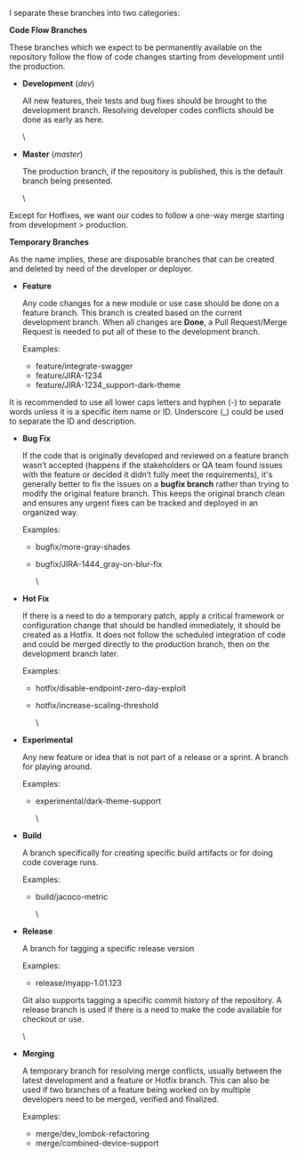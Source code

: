 I separate these branches into two categories:


**Code Flow Branches**

These branches which we expect to be permanently available on the repository follow the flow of code changes starting from development until the production.


* **Development** (*dev*)

  All new features, their tests and bug fixes should be brought to the development branch. Resolving developer codes conflicts should be done as early as here.

  \
* **Master** (*master*)

  The production branch, if the repository is published, this is the default branch being presented.

  \

Except for Hotfixes, we want our codes to follow a one-way merge starting from development > production.


**Temporary Branches**

As the name implies, these are disposable branches that can be created and deleted by need of the developer or deployer.


* **Feature**

  Any code changes for a new module or use case should be done on a feature branch. This branch is created based on the current development branch. When all changes are **Done**, a Pull Request/Merge Request is needed to put all of these to the development branch.

  Examples:
  * feature/integrate-swagger
  * feature/JIRA-1234
  * feature/JIRA-1234_support-dark-theme

It is recommended to use all lower caps letters and hyphen (-) to separate words unless it is a specific item name or ID. Underscore (_) could be used to separate the ID and description.


* **Bug Fix**

  If the code that is originally developed and reviewed on a feature branch wasn’t accepted (happens if the stakeholders or QA team found issues with the feature or decided it didn’t fully meet the requirements), it's generally better to fix the issues on a **bugfix branch** rather than trying to modify the original feature branch. This keeps the original branch clean and ensures any urgent fixes can be tracked and deployed in an organized way.

  Examples:
  * bugfix/more-gray-shades
  * bugfix/JIRA-1444_gray-on-blur-fix

    \
* **Hot Fix**

  If there is a need to do a temporary patch, apply a critical framework or configuration change that should be handled immediately, it should be created as a Hotfix. It does not follow the scheduled integration of code and could be merged directly to the production branch, then on the development branch later.

  Examples:
  * hotfix/disable-endpoint-zero-day-exploit
  * hotfix/increase-scaling-threshold

    \
* **Experimental**

  Any new feature or idea that is not part of a release or a sprint. A branch for playing around.

  Examples:
  * experimental/dark-theme-support

    \
* **Build**

  A branch specifically for creating specific build artifacts or for doing code coverage runs.

  Examples:
  * build/jacoco-metric

    \
* **Release**

  A branch for tagging a specific release version

  Examples:
  * release/myapp-1.01.123

  Git also supports tagging a specific commit history of the repository. A release branch is used if there is a need to make the code available for checkout or use.

  \
* **Merging**

  A temporary branch for resolving merge conflicts, usually between the latest development and a feature or Hotfix branch. This can also be used if two branches of a feature being worked on by multiple developers need to be merged, verified and finalized.

  Examples:
  * merge/dev_lombok-refactoring
  * merge/combined-device-support


